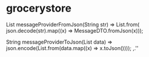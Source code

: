 # grocerystore

List<MessageDTO> messageProviderFromJson(String str) => List<MessageDTO>.from(
      json.decode(str).map((x) => MessageDTO.fromJson(x)));

String messageProviderToJson(List<MessageDTO> data) =>
      json.encode(List<dynamic>.from(data.map((x) => x.toJson())));
  ,.''